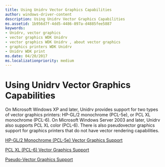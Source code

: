 ```yaml
---
title: Using Unidrv Vector Graphics Capabilities
author: windows-driver-content
description: Using Unidrv Vector Graphics Capabilities
ms.assetid: 1b956d7f-4dd5-4486-897a-d4885fee5887
keywords:
- Unidrv, vector graphics
- vector graphics WDK Unidrv
- vector graphics WDK Unidrv , about vector graphics
- graphics printers WDK Unidrv
- Unidrv WDK print
ms.date: 04/20/2017
ms.localizationpriority: medium
---
```


# Using Unidrv Vector Graphics Capabilities





On Microsoft Windows XP and later, Unidrv provides support for two types of vector graphics printers: HP-GL/2 monochrome (PCL-5e), or PCL XL monochrome (PCL-6). On Microsoft Windows Server 2003 and later, Unidrv also supports PCL XL color (PCL-6). There is also pseudovector graphics support for graphics printers that do not have vector rendering capabilities.

[HP-GL/2 Monochrome (PCL-5e) Vector Graphics Support](hp-gl-2-monochrome--pcl-5e--vector-graphics-support.md)

[PCL XL (PCL-6) Vector Graphics Support](pcl-xl--pcl-6--vector-graphics-support.md)

[Pseudo-Vector Graphics Support](pseudo-vector-graphics-support.md)

 

 




